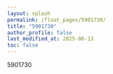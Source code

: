 ```yaml
---
layout: splash
permalink: /float_pages/5901730/
title: "5901730"
author_profile: false
last_modified_at: 2025-06-13
toc: false
---
```

 
5901730

